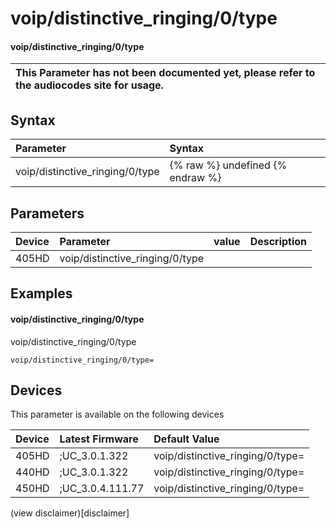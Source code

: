 ﻿---
description: voip/distinctive_ringing/0/type
search:
    keywords: ['voip','distinctive_ringing','0','type']
---

# voip/distinctive_ringing/0/type

#### voip/distinctive_ringing/0/type


| This Parameter has not been documented yet, please refer to the audiocodes site for usage.  |
| :--- |

## Syntax
| Parameter | Syntax |
| :--- | :--- |
|voip/distinctive_ringing/0/type | {% raw %} undefined {% endraw %} |

## Parameters
|Device|Parameter|value|Description|
|:---|:---|:---|:---|
| 405HD | voip/distinctive_ringing/0/type |  |  |

## Examples
#### voip/distinctive_ringing/0/type

voip/distinctive_ringing/0/type

```
voip/distinctive_ringing/0/type=
```

## Devices
This parameter is available on the following devices

| Device | Latest Firmware | Default Value |
|:---|:---|:---|
| 405HD | ;UC_3.0.1.322 | voip/distinctive_ringing/0/type= 
| 440HD | ;UC_3.0.1.322 | voip/distinctive_ringing/0/type= 
| 450HD | ;UC_3.0.4.111.77 | voip/distinctive_ringing/0/type= 

(view disclaimer)[disclaimer]
